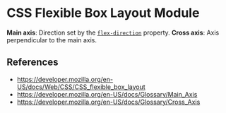 # CSS Flexible Box Layout Module

**Main axis**: Direction set by the [`flex-direction`](https://developer.mozilla.org/en-US/docs/Web/CSS/flex-direction) property.
**Cross axis**: Axis perpendicular to the main axis.

## References

- https://developer.mozilla.org/en-US/docs/Web/CSS/CSS_flexible_box_layout
- https://developer.mozilla.org/en-US/docs/Glossary/Main_Axis
- https://developer.mozilla.org/en-US/docs/Glossary/Cross_Axis

